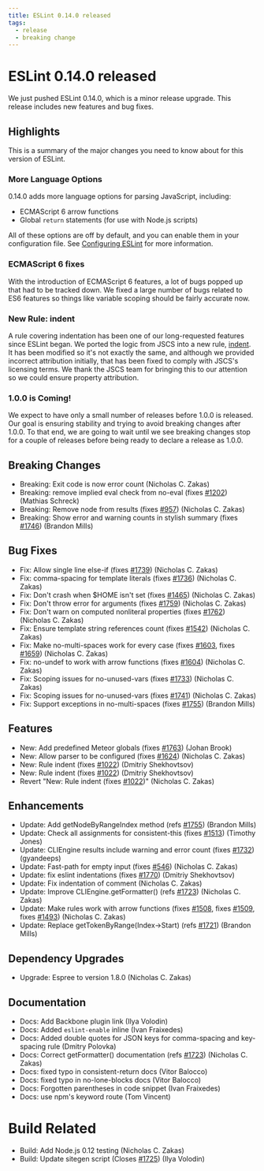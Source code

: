 ```yaml
---
title: ESLint 0.14.0 released
tags:
  - release
  - breaking change
---
```

# ESLint 0.14.0 released

We just pushed ESLint 0.14.0, which is a minor release upgrade. This release includes new features and bug fixes.

## Highlights

This is a summary of the major changes you need to know about for this version of ESLint.

### More Language Options

0.14.0 adds more language options for parsing JavaScript, including:

* ECMAScript 6 arrow functions
* Global `return` statements (for use with Node.js scripts)

All of these options are off by default, and you can enable them in your configuration file. See [Configuring ESLint](https://eslint.org/docs/user-guide/configuring) for more information.

### ECMAScript 6 fixes

With the introduction of ECMAScript 6 features, a lot of bugs popped up that had to be tracked down. We fixed a large number of bugs related to ES6 features so things like variable scoping should be fairly accurate now.

### New Rule: indent

A rule covering indentation has been one of our long-requested features since ESLint began. We ported the logic from JSCS into a new rule, [indent](https://eslint.org/docs/rules/indent). It has been modified so it's not exactly the same, and although we provided incorrect attribution initially, that has been fixed to comply with JSCS's licensing terms. We thank the JSCS team for bringing this to our attention so we could ensure property attribution.

### 1.0.0 is Coming!

We expect to have only a small number of releases before 1.0.0 is released. Our goal is ensuring stability and trying to avoid breaking changes after 1.0.0. To that end, we are going to wait until we see breaking changes stop for a couple of releases before being ready to declare a release as 1.0.0.

## Breaking Changes

* Breaking: Exit code is now error count (Nicholas C. Zakas)
* Breaking: remove implied eval check from no-eval (fixes [#1202](https://github.com/eslint/eslint/issues/1202)) (Mathias Schreck)
* Breaking: Remove node from results (fixes [#957](https://github.com/eslint/eslint/issues/957)) (Nicholas C. Zakas)
* Breaking: Show error and warning counts in stylish summary (fixes [#1746](https://github.com/eslint/eslint/issues/1746)) (Brandon Mills)

## Bug Fixes

* Fix: Allow single line else-if (fixes [#1739](https://github.com/eslint/eslint/issues/1739)) (Nicholas C. Zakas)
* Fix: comma-spacing for template literals (fixes [#1736](https://github.com/eslint/eslint/issues/1736)) (Nicholas C. Zakas)
* Fix: Don't crash when $HOME isn't set (fixes [#1465](https://github.com/eslint/eslint/issues/1465)) (Nicholas C. Zakas)
* Fix: Don't throw error for arguments (fixes [#1759](https://github.com/eslint/eslint/issues/1759)) (Nicholas C. Zakas)
* Fix: Don't warn on computed nonliteral properties (fixes [#1762](https://github.com/eslint/eslint/issues/1762)) (Nicholas C. Zakas)
* Fix: Ensure template string references count (fixes [#1542](https://github.com/eslint/eslint/issues/1542)) (Nicholas C. Zakas)
* Fix: Make no-multi-spaces work for every case (fixes [#1603](https://github.com/eslint/eslint/issues/1603), fixes [#1659](https://github.com/eslint/eslint/issues/1659)) (Nicholas C. Zakas)
* Fix: no-undef to work with arrow functions (fixes [#1604](https://github.com/eslint/eslint/issues/1604)) (Nicholas C. Zakas)
* Fix: Scoping issues for no-unused-vars (fixes [#1733](https://github.com/eslint/eslint/issues/1733)) (Nicholas C. Zakas)
* Fix: Scoping issues for no-unused-vars (fixes [#1741](https://github.com/eslint/eslint/issues/1741)) (Nicholas C. Zakas)
* Fix: Support exceptions in no-multi-spaces (fixes [#1755](https://github.com/eslint/eslint/issues/1755)) (Brandon Mills)

## Features

* New: Add predefined Meteor globals (fixes [#1763](https://github.com/eslint/eslint/issues/1763)) (Johan Brook)
* New: Allow parser to be configured (fixes [#1624](https://github.com/eslint/eslint/issues/1624)) (Nicholas C. Zakas)
* New: Rule indent (fixes [#1022](https://github.com/eslint/eslint/issues/1022)) (Dmitriy Shekhovtsov)
* New: Rule indent (fixes [#1022](https://github.com/eslint/eslint/issues/1022)) (Dmitriy Shekhovtsov)
* Revert "New: Rule indent (fixes [#1022](https://github.com/eslint/eslint/issues/1022))" (Nicholas C. Zakas)

## Enhancements

* Update: Add getNodeByRangeIndex method (refs [#1755](https://github.com/eslint/eslint/issues/1755)) (Brandon Mills)
* Update: Check all assignments for consistent-this (fixes [#1513](https://github.com/eslint/eslint/issues/1513)) (Timothy Jones)
* Update: CLIEngine results include warning and error count (fixes [#1732](https://github.com/eslint/eslint/issues/1732)) (gyandeeps)
* Update: Fast-path for empty input (fixes [#546](https://github.com/eslint/eslint/issues/546)) (Nicholas C. Zakas)
* Update: fix eslint indentations (fixes [#1770](https://github.com/eslint/eslint/issues/1770)) (Dmitriy Shekhovtsov)
* Update: Fix indentation of comment (Nicholas C. Zakas)
* Update: Improve CLIEngine.getFormatter() (refs [#1723](https://github.com/eslint/eslint/issues/1723)) (Nicholas C. Zakas)
* Update: Make rules work with arrow functions (fixes [#1508](https://github.com/eslint/eslint/issues/1508), fixes [#1509](https://github.com/eslint/eslint/issues/1509), fixes [#1493](https://github.com/eslint/eslint/issues/1493)) (Nicholas C. Zakas)
* Update: Replace getTokenByRange(Index->Start) (refs [#1721](https://github.com/eslint/eslint/issues/1721)) (Brandon Mills)

## Dependency Upgrades

* Upgrade: Espree to version 1.8.0 (Nicholas C. Zakas)

## Documentation

* Docs: Add Backbone plugin link (Ilya Volodin)
* Docs: Added `eslint-enable` inline (Ivan Fraixedes)
* Docs: Added double quotes for JSON keys for comma-spacing and key-spacing rule (Dmitry Polovka)
* Docs: Correct getFormatter() documentation (refs [#1723](https://github.com/eslint/eslint/issues/1723)) (Nicholas C. Zakas)
* Docs: fixed typo in consistent-return docs (Vitor Balocco)
* Docs: fixed typo in no-lone-blocks docs (Vitor Balocco)
* Docs: Forgotten parentheses in code snippet (Ivan Fraixedes)
* Docs: use npm's keyword route (Tom Vincent)

# Build Related

* Build: Add Node.js 0.12 testing (Nicholas C. Zakas)
* Build: Update sitegen script (Closes [#1725](https://github.com/eslint/eslint/issues/1725)) (Ilya Volodin)
